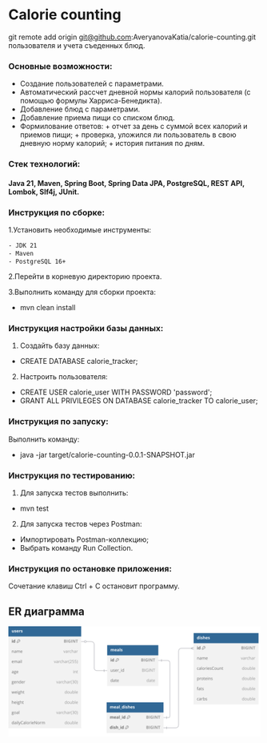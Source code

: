 # Calorie counting

git remote add origin git@github.com:AveryanovaKatia/calorie-counting.git пользователя и учета съеденных блюд.

### **Основные возможности:**
- Создание пользователей с параметрами.
- Автоматический рассчет дневной нормы калорий пользователя (с помощью формулы Харриса-Бенедикта).
- Добавление блюд с параметрами.
- Добавление приема пищи со списком блюд.
- Формилование ответов: 
        + отчет за день с суммой всех калорий и приемов пищи;
        + проверка, уложился ли пользователь в свою дневную норму калорий;
        + история питания по дням.

### **Стек технологий:**
#### Java 21, Maven, Spring Boot, Spring Data JPA, PostgreSQL, REST API, Lombok, Slf4j, JUnit.


### **Инструкция по сборке**:

1.Установить необходимые инструменты:

    - JDK 21
    - Maven
    - PostgreSQL 16+

2.Перейти в корневую директорию проекта.

3.Выполнить команду для сборки проекта:

- mvn clean install


### **Инструкция настройки базы данных**:

1. Создайть базу данных:

- CREATE DATABASE calorie_tracker;

2. Настроить пользователя:

- CREATE USER calorie_user WITH PASSWORD 'password';
- GRANT ALL PRIVILEGES ON DATABASE calorie_tracker TO calorie_user;


### **Инструкция по запуску**:

  Выполнить команду:

- java -jar target/calorie-counting-0.0.1-SNAPSHOT.jar


### **Инструкция по тестированию**:

1. Для запуска тестов выполнить:

- mvn test

2. Для запуска тестов через Postman:

- Импортировать Postman-коллекцию;
- Выбрать команду Run Collection.


### **Инструкция по остановке приложения**:

  Сочетание клавиш Ctrl + C остановит программу.


## ER диаграмма

![diagram.svg](diagram.svg)

